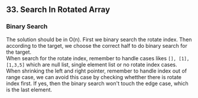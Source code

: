 ## 33. Search In Rotated Array
### Binary Search
The solution should be in O(n). First we binary search the rotate index. Then according to the target, we choose the correct half to do binary search for the target. <br />
When search for the rotate index, remember to handle cases likes `[], [1], [1,3,5]` which are null list, single element list or no rotate index cases. <br />
When shrinking the left and right pointer, remember to handle index out of range case, we can avoid this case by checking whetther there is rotate index first. If yes, then the binary search won't touch the edge case, which is the last element.
